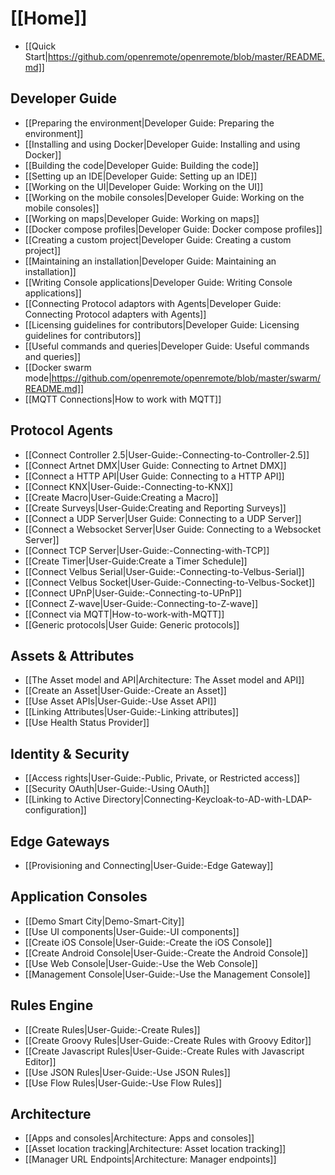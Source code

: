 # [[Home]]

* [[Quick Start|https://github.com/openremote/openremote/blob/master/README.md]]

## Developer Guide

* [[Preparing the environment|Developer Guide: Preparing the environment]]
* [[Installing and using Docker|Developer Guide: Installing and using Docker]]
* [[Building the code|Developer Guide: Building the code]]
* [[Setting up an IDE|Developer Guide: Setting up an IDE]]
* [[Working on the UI|Developer Guide: Working on the UI]]
* [[Working on the mobile consoles|Developer Guide: Working on the mobile consoles]]
* [[Working on maps|Developer Guide: Working on maps]]
* [[Docker compose profiles|Developer Guide: Docker compose profiles]]
* [[Creating a custom project|Developer Guide: Creating a custom project]]
* [[Maintaining an installation|Developer Guide: Maintaining an installation]]
* [[Writing Console applications|Developer Guide: Writing Console applications]]
* [[Connecting Protocol adaptors with Agents|Developer Guide: Connecting Protocol adapters with Agents]]
* [[Licensing guidelines for contributors|Developer Guide: Licensing guidelines for contributors]]
* [[Useful commands and queries|Developer Guide: Useful commands and queries]]
* [[Docker swarm mode|https://github.com/openremote/openremote/blob/master/swarm/README.md]]
* [[MQTT Connections|How to work with MQTT]]

## Protocol Agents

* [[Connect Controller 2.5|User-Guide:-Connecting-to-Controller-2.5]]
* [[Connect Artnet DMX|User Guide: Connecting to Artnet DMX]]
* [[Connect a HTTP API|User Guide: Connecting to a HTTP API]]
* [[Connect KNX|User-Guide:-Connecting-to-KNX]]
* [[Create Macro|User-Guide:Creating a Macro]]
* [[Create Surveys|User-Guide:Creating and Reporting Surveys]]
* [[Connect a UDP Server|User Guide: Connecting to a UDP Server]]
* [[Connect a Websocket Server|User Guide: Connecting to a Websocket Server]]
* [[Connect TCP Server|User-Guide:-Connecting-with-TCP]]
* [[Create Timer|User-Guide:Create a Timer Schedule]]
* [[Connect Velbus Serial|User-Guide:-Connecting-to-Velbus-Serial]]
* [[Connect Velbus Socket|User-Guide:-Connecting-to-Velbus-Socket]]
* [[Connect UPnP|User-Guide:-Connecting-to-UPnP]]
* [[Connect Z-wave|User-Guide:-Connecting-to-Z-wave]]
* [[Connect via MQTT|How-to-work-with-MQTT]]
* [[Generic protocols|User Guide: Generic protocols]]

## Assets & Attributes

* [[The Asset model and API|Architecture: The Asset model and API]]
* [[Create an Asset|User-Guide:-Create an Asset]]
* [[Use Asset APIs|User-Guide:-Use Asset API]]
* [[Linking Attributes|User-Guide:-Linking attributes]]
* [[Use Health Status Provider]]

## Identity & Security

* [[Access rights|User-Guide:-Public, Private, or Restricted access]]
* [[Security OAuth|User-Guide:-Using OAuth]]
* [[Linking to Active Directory|Connecting-Keycloak-to-AD-with-LDAP-configuration]]

## Edge Gateways

* [[Provisioning and Connecting|User-Guide:-Edge Gateway]]

## Application Consoles

* [[Demo Smart City|Demo-Smart-City]]
* [[Use UI components|User-Guide:-UI components]]
* [[Create iOS Console|User-Guide:-Create the iOS Console]]
* [[Create Android Console|User-Guide:-Create the Android Console]]
* [[Use Web Console|User-Guide:-Use the Web Console]]
* [[Management Console|User-Guide:-Use the Management Console]]

## Rules Engine

* [[Create Rules|User-Guide:-Create Rules]]
* [[Create Groovy Rules|User-Guide:-Create Rules with Groovy Editor]]
* [[Create Javascript Rules|User-Guide:-Create Rules with Javascript Editor]]
* [[Use JSON Rules|User-Guide:-Use JSON Rules]]
* [[Use Flow Rules|User-Guide:-Use Flow Rules]]

## Architecture

* [[Apps and consoles|Architecture: Apps and consoles]]
* [[Asset location tracking|Architecture: Asset location tracking]]
* [[Manager URL Endpoints|Architecture: Manager endpoints]]